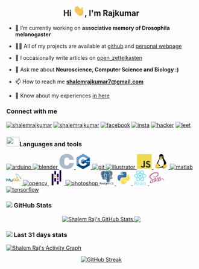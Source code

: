 <h2 align="center">Hi <img src="https://raw.githubusercontent.com/shalemrajkumar/shalemrajkumar/master/gif/Hi.gif" width="30px">, I'm Rajkumar</h2>

- 🔭 I’m currently working on **associative memory of Drosophila melanogaster**

<!--- 🌱 I’m currently learning ** ** -->

- 👨‍💻 All of my projects are available at [github](https://github.com/shalemrajkumar?tab=repositories) and [personal webpage](https://shalemrajkumar.github.io/bio/#current-projects)

- 📝 I occasionally write articles on [open_zettelkasten](https://shalemrajkumar.github.io/blog/)

- 💬 Ask me about **Neuroscience, Computer Science and Biology :)**

- 📫 How to reach me **shalemrajkumar7@gmail.com**

- 📄 Know about my experiences [in here](https://shalemrajkumar.github.io/bio/)

<h3 align="left">Connect with me</h3>

<p align="left">

<a href="https://twitter.com/shalemrajkumar" target="blank"><img align="center" src="https://raw.githubusercontent.com/rahuldkjain/github-profile-readme-generator/master/src/images/icons/Social/twitter.svg" alt="shalemrajkumar" height="30" width="40" /></a>
<a href="https://linkedin.com/in/shalemrajkumar" target="blank"><img align="center" src="https://raw.githubusercontent.com/rahuldkjain/github-profile-readme-generator/master/src/images/icons/Social/linked-in-alt.svg" alt="shalemrajkumar" height="30" width="40" /></a>
<a href="https://fb.com/shalemrajkumar" target="blank"><img align="center" src="https://raw.githubusercontent.com/rahuldkjain/github-profile-readme-generator/master/src/images/icons/Social/facebook.svg" alt="facebook" height="30" width="40" /></a>
<a href="https://instagram.com/sraj.mkv" target="blank"><img align="center" src="https://raw.githubusercontent.com/rahuldkjain/github-profile-readme-generator/master/src/images/icons/Social/instagram.svg" alt="insta" height="30" width="40" /></a>
<a href="https://www.hackerrank.com/profile/www_rajkumar737" target="blank"><img align="center" src="https://raw.githubusercontent.com/rahuldkjain/github-profile-readme-generator/master/src/images/icons/Social/hackerrank.svg" alt="hacker" height="30" width="40" /></a>
<a href="https://leetcode.com/u/user0672G/" target="blank"><img align="center" src="https://raw.githubusercontent.com/rahuldkjain/github-profile-readme-generator/master/src/images/icons/Social/leet-code.svg" alt="leet" height="30" width="40" /></a>
</p>

### <img src="https://raw.githubusercontent.com/TheDudeThatCode/TheDudeThatCode/master/Assets/Developer.gif" width=35 height=25>Languages and tools

<p align="left"> <a href="https://www.arduino.cc/" target="_blank" rel="noreferrer"> <img src="https://cdn.worldvectorlogo.com/logos/arduino-1.svg" alt="arduino" width="40" height="40"/> </a> <a href="https://www.blender.org/" target="_blank" rel="noreferrer"> <img src="https://download.blender.org/branding/community/blender_community_badge_white.svg" alt="blender" width="40" height="40"/> </a>
<a href="https://www.cprogramming.com/" target="_blank" rel="noreferrer"> <img src="https://raw.githubusercontent.com/devicons/devicon/master/icons/c/c-original.svg" alt="c" width="40" height="40"/> </a> 
<a href="https://www.w3schools.com/cpp/" target="_blank" rel="noreferrer"> <img src="https://raw.githubusercontent.com/devicons/devicon/master/icons/cplusplus/cplusplus-original.svg" alt="cplusplus" width="40" height="40"/> </a>
<a href="https://git-scm.com/" target="_blank" rel="noreferrer"> <img src="https://www.vectorlogo.zone/logos/git-scm/git-scm-icon.svg" alt="git" width="40" height="40"/> </a> 
<a href="https://www.adobe.com/in/products/illustrator.html" target="_blank" rel="noreferrer"> <img src="https://www.vectorlogo.zone/logos/adobe_illustrator/adobe_illustrator-icon.svg" alt="illustrator" width="40" height="40"/> </a> 
<a href="https://developer.mozilla.org/en-US/docs/Web/JavaScript" target="_blank" rel="noreferrer"> <img src="https://raw.githubusercontent.com/devicons/devicon/master/icons/javascript/javascript-original.svg" alt="javascript" width="40" height="40"/> </a> 
<a href="https://www.linux.org/" target="_blank" rel="noreferrer"> <img src="https://raw.githubusercontent.com/devicons/devicon/master/icons/linux/linux-original.svg" alt="linux" width="40" height="40"/> </a> 
<a href="https://www.mathworks.com/" target="_blank" rel="noreferrer"> <img src="https://upload.wikimedia.org/wikipedia/commons/2/21/Matlab_Logo.png" alt="matlab" width="40" height="40"/> </a> 
<a href="https://www.mysql.com/" target="_blank" rel="noreferrer"> <img src="https://raw.githubusercontent.com/devicons/devicon/master/icons/mysql/mysql-original-wordmark.svg" alt="mysql" width="40" height="40"/> </a> 
<a href="https://opencv.org/" target="_blank" rel="noreferrer"> <img src="https://www.vectorlogo.zone/logos/opencv/opencv-icon.svg" alt="opencv" width="40" height="40"/> </a>
<a href="https://pandas.pydata.org/" target="_blank" rel="noreferrer"> <img src="https://raw.githubusercontent.com/devicons/devicon/2ae2a900d2f041da66e950e4d48052658d850630/icons/pandas/pandas-original.svg" alt="pandas" width="40" height="40"/> </a> 
<a href="https://www.photoshop.com/en" target="_blank" rel="noreferrer"> 
<img src="https://cdn.jsdelivr.net/gh/devicons/devicon@latest/icons/photoshop/photoshop-original.svg"alt="photoshop" width="40" height="40"/> </a>
<a href="https://www.postgresql.org" target="_blank" rel="noreferrer"> <img src="https://raw.githubusercontent.com/devicons/devicon/master/icons/postgresql/postgresql-original-wordmark.svg" alt="postgresql" width="40" height="40"/> </a> 
<a href="https://www.python.org" target="_blank" rel="noreferrer"> <img src="https://raw.githubusercontent.com/devicons/devicon/master/icons/python/python-original.svg" alt="python" width="40" height="40"/> </a> 
<a href="https://reactjs.org/" target="_blank" rel="noreferrer"> <img src="https://raw.githubusercontent.com/devicons/devicon/master/icons/react/react-original-wordmark.svg" alt="react" width="40" height="40"/> </a> 
<a href="https://sass-lang.com" target="_blank" rel="noreferrer"> <img src="https://raw.githubusercontent.com/devicons/devicon/master/icons/sass/sass-original.svg" alt="sass" width="40" height="40"/> </a> 
<a href="https://www.tensorflow.org" target="_blank" rel="noreferrer"> <img src="https://www.vectorlogo.zone/logos/tensorflow/tensorflow-icon.svg" alt="tensorflow" width="40" height="40"/> </a> 

### <img src="https://media.giphy.com/media/VgCDAzcKvsR6OM0uWg/giphy.gif" width="50"> GitHub Stats

<!-- ## Stats from GitHub -->

<!-- ### old stats template
<p>&nbsp;<img align="center" src="https://github-readme-stats.vercel.app/api?username=shalemrajkumar&show_icons=true&locale=en" alt="shalemrajkumar" /></p> -->


<div align="center">

<a href="https://github.com/shalemrajkumar/shalemrajkumar">
  <img align="center" src="https://github-readme-stats.vercel.app/api?username=shalemrajkumar&show_icons=true&line_height=27&count_private=true&title_color=ffffff&text_color=c9cacc&icon_color=268bd2&bg_color=1d1f21" alt="Shalem Raj's GitHub Stats" />
</a>

<!-- ## Top languages -->

<a href="https://github.com/shalemrajkumar/shalemrajkumar">
  <img align="center" src="https://github-readme-stats.vercel.app/api/top-langs/?username=shalemrajkumar&hide=java,html,Makefile,tex&title_color=ffffff&text_color=c9cacc&icon_color=2bbc8a&bg_color=1d1f21&langs_count=3" />
</a>

</div>

### <img src="https://media.giphy.com/media/12oufCB0MyZ1Go/giphy.gif" width="50"> Last 31 days stats

<!-- GITHUB ACTIVITY GRAPH -->
<!-- https://github.com/ashutosh00710/github-readme-activity-graph -->
<a href="https://github.com/ashutosh00710/github-readme-activity-graph"><img alt="Shalem Raj's Activity Graph" src="https://activity-graph.vercel.app/graph?username=shalemrajkumar&theme=github-compact&bg_color=1F222E&color=F8D866&line=268bd2&point=FFFFFF&hide_border=true" /></a>

<!-- ### Streak stats -->


<div align="center">

<a href="https://git.io/streak-stats"><img src="https://streak-stats.demolab.com?user=shalemrajkumar&theme=solarized-dark&border_radius=&background=1D1F21" alt="GitHub Streak" /></a>

</div>



